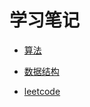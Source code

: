 # 学习笔记

- [算法](https://github.com/MrLsss/study/tree/main/study-algorithms/src/main/java/com/study)

- [数据结构](https://github.com/MrLsss/study/tree/main/study-data-structures/src/main/java/com/study)

- [leetcode](https://github.com/MrLsss/study/tree/main/study-leetcode/src/main/java/com/study)
